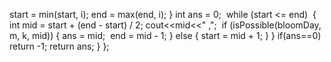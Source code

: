 start = min(start, i);
end = max(end, i);
}
int ans = 0;
​
while (start <= end)
​
{
​
int mid = start + (end - start) / 2;
cout<<mid<<" ,";
​
if (isPossible(bloomDay, m, k, mid))
{
ans = mid;
​
end = mid - 1;
}
else
{
start = mid + 1;
}
}
if(ans==0)
return -1;
return ans;
}
};